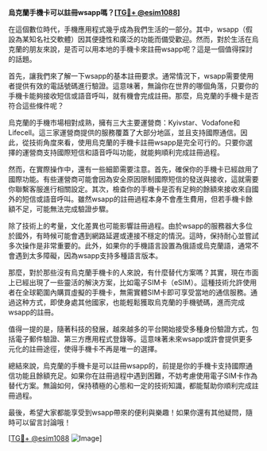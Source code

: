 **烏克蘭手機卡可以註冊wsapp嗎？[[TG💪+ @esim1088](https://t.me/s/esim1088)]**

在這個數位時代，手機應用程式幾乎成為我們生活的一部分。其中，wsapp（假設為某知名社交軟體）因其便捷性和廣泛的功能而備受歡迎。然而，對於生活在烏克蘭的朋友來說，是否可以用本地的手機卡來註冊wsapp呢？這是一個值得探討的話題。

首先，讓我們來了解一下wsapp的基本註冊要求。通常情況下，wsapp需要使用者提供有效的電話號碼進行驗證。這意味著，無論你在世界的哪個角落，只要你的手機卡能夠接收短信或語音呼叫，就有機會完成註冊。那麼，烏克蘭的手機卡是否符合這些條件呢？

烏克蘭的手機市場相對成熟，擁有三大主要運營商：Kyivstar、Vodafone和Lifecell。這三家運營商提供的服務覆蓋了大部分地區，並且支持國際通信。因此，從技術角度來看，使用烏克蘭的手機卡註冊wsapp是完全可行的。只要你選擇的運營商支持國際短信和語音呼叫功能，就能夠順利完成註冊過程。

然而，在實際操作中，還有一些細節需要注意。首先，確保你的手機卡已經啟用了國際功能。有些運營商可能會因為安全原因限制國際短信的發送與接收，這就需要你聯繫客服進行相關設定。其次，檢查你的手機卡是否有足夠的餘額來接收來自國外的短信或語音呼叫。雖然wsapp的註冊過程本身不會產生費用，但若手機卡餘額不足，可能無法完成驗證步驟。

除了技術上的考量，文化差異也可能影響註冊過程。由於wsapp的服務器大多位於國外，有時候可能會遇到網路延遲或連接不穩定的情況。這時，保持耐心並嘗試多次操作是非常重要的。此外，如果你的手機語言設置為俄語或烏克蘭語，通常不會遇到太多障礙，因為wsapp支持多種語言版本。

那麼，對於那些沒有烏克蘭手機卡的人來說，有什麼替代方案嗎？其實，現在市面上已經出現了一些靈活的解決方案，比如電子SIM卡（eSIM）。這種技術允許使用者在全球範圍內購買虛擬的手機卡，無需實體SIM卡即可享受當地的通信服務。通過这种方式，即使身處其他國家，也能輕鬆獲取烏克蘭的手機號碼，進而完成wsapp的註冊。

值得一提的是，隨著科技的發展，越來越多的平台開始接受多種身份驗證方式，包括電子郵件驗證、第三方應用程式登錄等。這意味著未來wsapp或許會提供更多元化的註冊途徑，使得手機卡不再是唯一的選擇。

總結來說，烏克蘭的手機卡是可以註冊wsapp的，前提是你的手機卡支持國際通信功能且餘額充足。如果你在註冊過程中遇到困難，不妨考慮使用電子SIM卡作為替代方案。無論如何，保持積極的心態和一定的技術知識，都能幫助你順利完成註冊過程。

最後，希望大家都能享受到wsapp帶來的便利與樂趣！如果你還有其他疑問，隨時可以留言討論哦！

[[TG💪+ @esim1088](https://t.me/s/esim1088) ![Image](https://i.postimg.cc/4NQfJmqS/Snipaste-2025-05-13-00-14-12.png)]